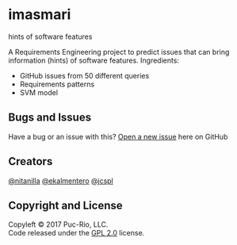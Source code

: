 # imasmari

hints of software features

A Requirements Engineering project to predict issues that can bring information (hints) of software features. 
Ingredients:
- GitHub issues from 50 different queries
- Requirements patterns
- SVM model



## Bugs and Issues
Have a bug or an issue with this? [Open a new issue](https://github.com/nitanilla/imasmari/issues) here on GitHub 

## Creators
[@nitanilla](https://github.com/nitanilla)
[@ekalmentero](https://github.com/ekalmentero)
[@jcspl](https://github.com/jcspl)

## Copyright and License

Copyleft © 2017 Puc-Rio, LLC.  
Code released under the [GPL 2.0](https://github.com/nitanilla/corpus-retrieval/blob/master/LICENSE) license.
